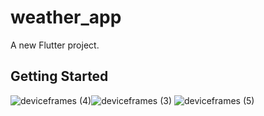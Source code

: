# weather_app

A new Flutter project.

## Getting Started
![deviceframes (4)](https://github.com/user-attachments/assets/4e46dbc6-7439-426d-8540-d3fd9722af14)![deviceframes (3)](https://github.com/user-attachments/assets/1e046c02-b962-4d72-ac0a-5a1be6478f94) ![deviceframes (5)](https://github.com/user-attachments/assets/f4d99c8f-4c29-4da5-946d-aeca50b8b37d) 
